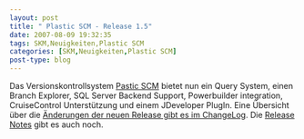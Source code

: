 ```yaml
---
layout: post
title: " Plastic SCM - Release 1.5"
date: 2007-08-09 19:32:35
tags: SKM,Neuigkeiten,Plastic SCM
categories: [SKM,Neuigkeiten,Plastic SCM]
post-type: blog
---
```

Das Versionskontrollsystem <a href="">Pastic SCM</a> bietet nun ein Query System, einen Branch Explorer, SQL Server Backend Support, Powerbuilder integration, CruiseControl Unterstützung und einem JDeveloper PlugIn.  Eine Übersicht über die <a href="http://www.plasticscm.com/oplatestrelease2.aspx">Änderungen der neuen Release gibt es im ChangeLog</a>.  Die <a href="http://www.plasticscm.com/opdownloads2/opreleasenotes2.aspx">Release Notes</a> gibt es auch noch.
